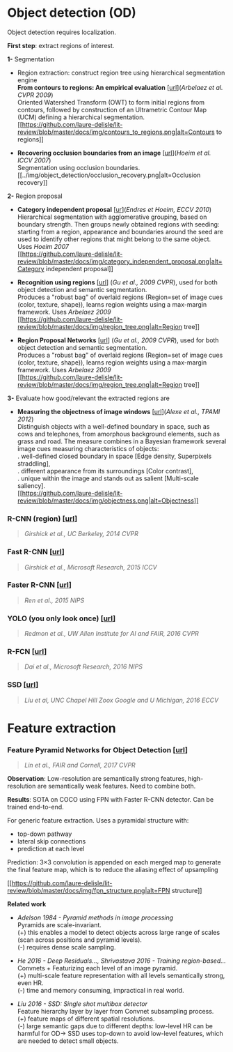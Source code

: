 # Object detection (OD)

Object detection requires localization.

**First step**: extract regions of interest.

**1-** Segmentation

- Region extraction: construct region tree using hierarchical segmentation engine  
**From contours to regions: An empirical evaluation** [[url](https://vision.ics.uci.edu/papers/ArbelaezMFM_CVPR_2009/ArbelaezMFM_CVPR_2009.pdf)](_Arbelaez et al. CVPR 2009_)  
Oriented Watershed Transform (OWT) to form initial regions from contours, followed by construction of an Ultrametric Contour Map (UCM) defining a hierarchical segmentation.  
[[https://github.com/laure-delisle/lit-review/blob/master/docs/img/contours_to_regions.png|alt=Contours to regions]]

- **Recovering occlusion boundaries from an image** [[url](https://www.ri.cmu.edu/pub_files/pub4/hoiem_derek_2007_3/hoiem_derek_2007_3.pdf)](_Hoeim et al. ICCV 2007_)  
Segmentation using occlusion boundaries.  
[[../img/object_detection/occlusion_recovery.png|alt=Occlusion recovery]]

**2-** Region proposal

- **Category independent proposal** [[ur](http://dhoiem.cs.illinois.edu/publications/eccv2010_CategoryIndependentProposals_ian.pdf)](_Endres et Hoeim, ECCV 2010_)  
Hierarchical segmentation with agglomerative grouping, based on boundary strength. Then groups newly obtained regions with seeding: starting from a region, appearance and boundaries around the seed are used to identify other regions that might belong to the same object. Uses _Hoeim 2007_  
[[https://github.com/laure-delisle/lit-review/blob/master/docs/img/category_independent_proposal.png|alt=Category independent proposal]]


- **Recognition using regions** [[url](http://www-bcf.usc.edu/~limjj/paper/glam_cvpr09.pdf)]
(_Gu et al., 2009 CVPR_), used for both object detection and semantic segmentation.  
Produces a "robust bag" of overlaid regions (Region=set of image cues (color, texture, shape)), learns region weights using a max-margin framework. Uses _Arbelaez 2009_  
[[https://github.com/laure-delisle/lit-review/blob/master/docs/img/region_tree.png|alt=Region tree]]

- **Region Proposal Networks** [[url](https://arxiv.org/pdf/1506.01497)]
(_Gu et al., 2009 CVPR_), used for both object detection and semantic segmentation.  
Produces a "robust bag" of overlaid regions (Region=set of image cues (color, texture, shape)), learns region weights using a max-margin framework. Uses _Arbelaez 2009_  
[[https://github.com/laure-delisle/lit-review/blob/master/docs/img/region_tree.png|alt=Region tree]]


**3-** Evaluate how good/relevant the extracted regions are

- **Measuring the objectness of image windows** [[url](http://calvin.inf.ed.ac.uk/wp-content/uploads/Publications/alexe12pami.pdf)](_Alexe et al., TPAMI 2012_)  
Distinguish objects with a well-defined boundary in space, such as cows and telephones, from amorphous
background elements, such as grass and road. The measure combines in a Bayesian framework several image cues measuring characteristics of objects:  
. well-defined closed boundary in space [Edge density, Superpixels straddling],  
. different appearance from its surroundings [Color contrast],  
. unique within the image and stands out as salient [Multi-scale saliency].  
[[https://github.com/laure-delisle/lit-review/blob/master/docs/img/objectness.png|alt=Objectness]]

### R-CNN (region) [[url](https://arxiv.org/pdf/1311.2524.pdf])]
> _Girshick et al., UC Berkeley, 2014 CVPR_

### Fast R-CNN [[url](https://arxiv.org/pdf/1504.08083)]
> _Girshick et al., Microsoft Research, 2015 ICCV_

### Faster R-CNN [[url](https://arxiv.org/abs/1506.01497)]
> _Ren et al., 2015 NIPS_

### YOLO (you only look once) [[url](https://arxiv.org/pdf/1506.02640.pdf)]
> _Redmon et al., UW Allen Institute for AI and FAIR, 2016 CVPR_

### R-FCN [[url](https://arxiv.org/pdf/1605.06409.pdf)]
> _Dai et al., Microsoft Research, 2016 NIPS_

### SSD [[url](https://arxiv.org/pdf/1512.02325.pdf)]
> _Liu et al, UNC Chapel Hill Zoox Google and U Michigan, 2016 ECCV_ 

# Feature extraction

### Feature Pyramid Networks for Object Detection [[url](https://arxiv.org/pdf/1612.03144.pdf)]
> _Lin et al., FAIR and Cornell, 2017 CVPR_

**Observation**: Low-resolution are semantically strong features, high-resolution are semantically weak features. Need to combine both.

**Results**: SOTA on COCO using FPN with Faster R-CNN detector. Can be trained end-to-end.

For generic feature extraction. Uses a pyramidal structure with:
- top-down pathway
- lateral skip connections
- prediction at each level 

Prediction: 3×3 convolution is appended on each merged map to generate the final feature map, which is to reduce the aliasing effect of upsampling

[[https://github.com/laure-delisle/lit-review/blob/master/docs/img/fpn_structure.png|alt=FPN structure]]

**Related work**  
- _Adelson 1984 - Pyramid methods in image processing_  
Pyramids are scale-invariant.  
(+) this enables a model to detect objects across large range of scales (scan across positions and pyramid levels).  
(-) requires dense scale sampling.

- _He 2016 - Deep Residuals..., Shrivastava 2016 - Training region-based..._  
Convnets + Featurizing each level of an image pyramid.  
(+) multi-scale feature representation with all levels semantically strong, even HR.  
(-) time and memory consuming, impractical in real world.

- _Liu 2016 - SSD: Single shot multibox detector_  
Feature hierarchy layer by layer from Convnet subsampling process.  
(+) feature maps of different spatial resolutions.  
(-) large semantic gaps due to different depths: low-level HR can be harmful for OD-> SSD uses top-down to avoid low-level features, which are needed to detect small objects.

